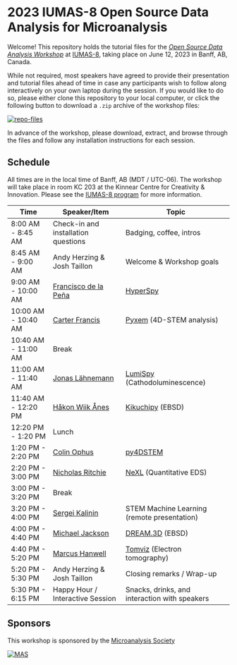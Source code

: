 # 2023 IUMAS-8 Open Source Data Analysis for Microanalysis

Welcome! This repository holds the tutorial files for the *[Open Source Data Analysis Workshop](https://the-mas.org/events/mas-events/2023-pre-iumas-open-source-data-analysis-workshop/)*
at [IUMAS-8](https://iumas8.wixsite.com/iumas8), taking place on June 12, 2023 in Banff, AB, Canada.

While not required, most speakers have agreed to provide their presentation and tutorial files ahead of time in case any participants wish to follow along interactively on your own laptop during the session. If you would like to do so, please either clone this repository to your local computer, or click the following button to download a `.zip` archive of the workshop files:

[![repo-files](https://badgers.space/badge/plus/Download%20workshop%20files/blue?icon=feather-download-cloud&label=&scale=2)](https://github.com/the-microanalysis-society/2023-IUMAS-workshop/releases/latest/download/2023-IUMAS-workshop.zip)

In advance of the workshop, please download, extract, and browse through the files and follow any installation instructions for each session.

## Schedule

All times are in the local time of Banff, AB (MDT / UTC-06). The workshop will take place in room KC 203 at the Kinnear Centre for Creativity & Innovation. Please see the [IUMAS-8 program](https://437240d9-04a6-445a-9711-50d3e8edf8bd.filesusr.com/ugd/3da633_ddaa6079208547fe9793739a3c82571a.pdf) for more information.

| Time | Speaker/Item | Topic |
| ---- | ------------ | ----- |
| 8:00 AM - 8:45 AM | Check-in and installation questions | Badging, coffee, intros |
| 8:45 AM - 9:00 AM | Andy Herzing & Josh Taillon | Welcome & Workshop goals |
| 9:00 AM - 10:00 AM | [Francisco de la Peña](https://umet.univ-lille.fr/detailscomplets.php?id=614&&lang=en) | [HyperSpy](https://hyperspy.org/) |
| 10:00 AM - 10:40 AM | [Carter Francis](https://tem.msae.wisc.edu/group/carter-francis/) | [Pyxem](https://pyxem.readthedocs.io/) (4D-STEM analysis) |
| 10:40 AM - 11:00 AM | Break | |
| 11:00 AM - 11:40 AM | [Jonas Lähnemann](https://jonas.laehnemann.de/) | [LumiSpy](https://lumispy.org/) (Cathodoluminescence) |
| 11:40 AM - 12:20 PM | [Håkon Wiik Ånes](https://www.ntnu.edu/employees/hakon.w.anes) | [Kikuchipy](https://kikuchipy.org/) (EBSD) |
| 12:20 PM - 1:20 PM | Lunch | |
| 1:20 PM - 2:20 PM | [Colin Ophus](https://foundry.lbl.gov/about/staff/colin-ophus/) | [py4DSTEM](https://github.com/py4dstem/py4DSTEM/) |
| 2:20 PM - 3:00 PM | [Nicholas Ritchie](https://www.nist.gov/people/nicholas-ritchie) | [NeXL](https://pages.nist.gov/NeXLCore.jl/) (Quantitative EDS) |
| 3:00 PM - 3:20 PM | Break | |
| 3:20 PM - 4:00 PM | [Sergei Kalinin](https://mse.utk.edu/people/sergei-v-kalinin/) | STEM Machine Learning (remote presentation) |
| 4:00 PM - 4:40 PM | [Michael Jackson](https://www.linkedin.com/in/michael-jackson-23605149/) | [DREAM.3D](http://dream3d.bluequartz.net/) (EBSD) |
| 4:40 PM - 5:20 PM | [Marcus Hanwell](https://www.bnl.gov/staff/mhanwell) | [Tomviz](https://tomviz.org/) (Electron tomography) |
| 5:20 PM - 5:30 PM | Andy Herzing & Josh Taillon | Closing remarks / Wrap-up |
| 5:30 PM - 6:15 PM | Happy Hour / Interactive Session| Snacks, drinks, and interaction with speakers |

## Sponsors

This workshop is sponsored by the [Microanalysis Society](https://the-mas.org/)

[![MAS](https://the-mas.org/wp-content/uploads/2019/07/BannerLogo-300x138.png)](https://the-mas.org/)
